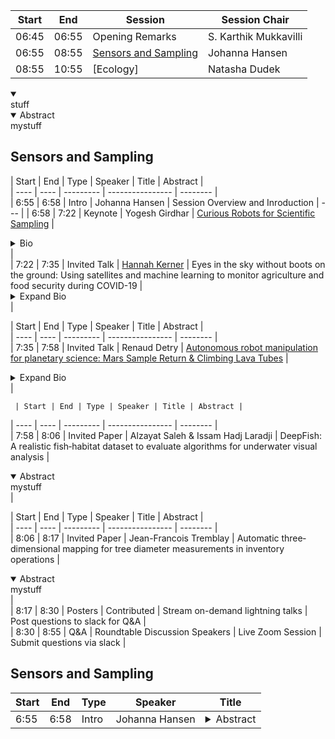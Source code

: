 | Start | End | Session | Session Chair | 
| ---- | ---- | --------- | ---------------- |  
| 06:45 | 06:55 |  Opening Remarks | S. Karthik Mukkavilli | 
| 06:55 | 08:55 | [Sensors and Sampling](#Sensors-and-Sampling) | Johanna Hansen |  
| 08:55 | 10:55 | [Ecology] | Natasha Dudek |   


<details open>
  <summary></summary>
  stuff
  </details>
  
  
  
<details open> <summary>Abstract</summary>mystuff</details>

## Sensors and Sampling
 | Start | End | Type | Speaker | Title | Abstract |    
 | ---- | ---- | --------- | ---------------- | -------- |  
 | 6:55 | 6:58 | Intro | Johanna Hansen | Session Overview and Inroduction |  --- | 
 | 6:58 | 7:22 | Keynote | Yogesh Girdhar | [Curious Robots for Scientific Sampling](http://warp.whoi.edu/) |  <details closed> <summary> Bio</summary>WARPLab's research focuses on both the science and systems of exploration robots in extreme, communication starved environments such as the deep sea. It aims to develop robotics and machine learning-based techniques to enable search, discovery, and mapping of natural phenomena that are difficult to observe and study due to various physical and information-theoretic challenges. WARPLab is headed by Yogesh Girdhar, and is part of the Deep Submergence Laboratory (DSL), and the Applied Ocean Physics & Engineering (AOPE) department at Woods Hole Oceanographic Institution.</details> |  
 | 7:22 | 7:35 | Invited Talk | [Hannah Kerner](https://hannah-rae.github.io/) | Eyes in the sky without boots on the ground: Using satellites and machine learning to monitor agriculture and food security during COVID-19 | <details closed> <summary>Expand Bio</summary>Hannah Kerner is an Assistant Research Professor at the University of Maryland, College Park. Her research focuses on developing machine learning solutions for remote sensing applications in agricultural monitoring, food security, and Earth/planetary science. She is the Machine Learning Lead and U.S. Domestic Co-Lead for NASA Harvest, NASA’s food security initiative run out of the University of Maryland.</details>  |  
 
 | Start | End | Type | Speaker | Title | Abstract |    
 | ---- | ---- | --------- | ---------------- | -------- |  
  | 7:35 | 7:58 | Invited Talk | Renaud Detry | [Autonomous robot manipulation for planetary science: Mars Sample Return & Climbing Lava Tubes](http://renaud-detry.net/) | <details closed> <summary>Expand Bio</summary>This talk will highlight work at NASA on robotic missions from a machine vision perspective. The discussion will focus on the science questions that NASA hopes to answer through returned samples from Mars and the challenges imposed on robotic systems used for scientific data collection. 
Renaud Detry is the group leader for the Perception Systems group at NASA's Jet Propulsion Laboratory (JPL). Detry earned his Master's and Ph.D. degrees in computer engineering and robot learning from ULiege in 2006 and 2010. He served as a postdoc at KTH and ULiege between 2011 and 2015, before joining the Robotics and Mobility Section at JPL in 2016. His research interests are perception and learning for manipulation, robot grasping, and mobility, for terrestrial and planetary applications. At JPL, Detry leads the machine-vision team of the Mars Sample Return surface mission, and he leads and contributes to a variety of research projects related to industrial robot manipulation, orbital image understanding, in-space assembly, and autonomous wheeled or legged mobility for Mars, Europa, and Enceladus.</details>  |  
  
     | Start | End | Type | Speaker | Title | Abstract |    
 | ---- | ---- | --------- | ---------------- | -------- |  
  | 7:58 | 8:06 | Invited Paper | Alzayat Saleh & Issam Hadj Laradji | DeepFish: A realistic fish‑habitat dataset to evaluate algorithms for underwater visual analysis |  <details open> <summary>Abstract</summary>mystuff</details>  |  
  
   | Start | End | Type | Speaker | Title | Abstract |    
 | ---- | ---- | --------- | ---------------- | -------- |  
  | 8:06 | 8:17 | Invited Paper | Jean-Francois Tremblay | Automatic three‐dimensional mapping for tree diameter measurements in inventory operations | <details open> <summary>Abstract</summary>mystuff</details>  |    
  | 8:17 | 8:30 | Posters | Contributed | Stream on-demand lightning talks | Post questions to slack for Q&A |   
  | 8:30 | 8:55 | Q&A | Roundtable Discussion Speakers | Live Zoom Session  | Submit questions via slack |   

## Sensors and Sampling
 | Start | End | Type | Speaker | Title |   
 | ---- | ---- | --------- | ---------------- | -------- |  
 | 6:55 | 6:58 | Intro | Johanna Hansen | <details closed> <summary>Abstract</summary>mystuff</details>  |
